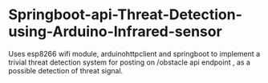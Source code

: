 # Springboot-api-Threat-Detection-using-Arduino-Infrared-sensor
Uses esp8266 wifi module, arduinohttpclient and springboot to implement a trivial threat detection system for posting on /obstacle api endpoint , as a possible detection 
of threat signal.
